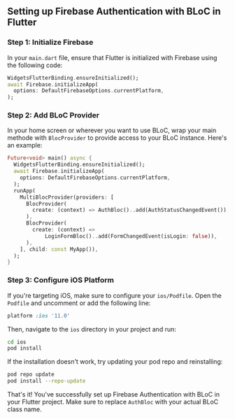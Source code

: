 ## Setting up Firebase Authentication with BLoC in Flutter

### Step 1: Initialize Firebase

In your `main.dart` file, ensure that Flutter is initialized with Firebase using the following code:

```dart
WidgetsFlutterBinding.ensureInitialized();
await Firebase.initializeApp(
  options: DefaultFirebaseOptions.currentPlatform,
);
```

### Step 2: Add BLoC Provider

In your home screen or wherever you want to use BLoC, wrap your main methode with `BlocProvider` to provide access to your BLoC instance. Here's an example:

```dart
Future<void> main() async {
  WidgetsFlutterBinding.ensureInitialized();
  await Firebase.initializeApp(
    options: DefaultFirebaseOptions.currentPlatform,
  );
  runApp(
    MultiBlocProvider(providers: [
      BlocProvider(
        create: (context) => AuthBloc()..add(AuthStatusChangedEvent()),
      ),
      BlocProvider(
        create: (context) =>
            LoginFormBloc()..add(FormChangedEvent(isLogin: false)),
      ),
    ], child: const MyApp()),
  );
}

```

### Step 3: Configure iOS Platform

If you're targeting iOS, make sure to configure your `ios/Podfile`. Open the `Podfile` and uncomment or add the following line:

```ruby
platform :ios '11.0'
```

Then, navigate to the `ios` directory in your project and run:

```bash
cd ios
pod install
```

If the installation doesn't work, try updating your pod repo and reinstalling:

```bash
pod repo update
pod install --repo-update
```

That's it! You've successfully set up Firebase Authentication with BLoC in your Flutter project. Make sure to replace `AuthBloc` with your actual BLoC class name.
